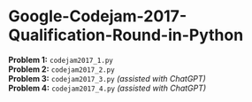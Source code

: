 # Google-Codejam-2017-Qualification-Round-in-Python

**Problem 1:** `codejam2017_1.py`  
**Problem 2:** `codejam2017_2.py`  
**Problem 3:** `codejam2017_3.py`  _(assisted with ChatGPT)_  
**Problem 4:** `codejam2017_4.py` _(assisted with ChatGPT)_
